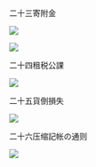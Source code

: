 二十三寄附金

![](https://www.nta.go.jp/tmp/7d9759d2-951e-4ba9-9ea1-4e77937b0382/images/54d785a3baac377a3db570c653ab021e9618b359740bd7e737b5ebc58730b283.jpg)

![](https://www.nta.go.jp/tmp/7d9759d2-951e-4ba9-9ea1-4e77937b0382/images/b68b4186b86c319548be3b9fd5a7912997f66cf877938c5f0d9ecd660dde50c9.jpg)

二十四租税公課

![](https://www.nta.go.jp/tmp/7d9759d2-951e-4ba9-9ea1-4e77937b0382/images/afa31843519f8c17d96b0b260a9385282b9c7de320788d92e0350a9ffd667740.jpg)

二十五貨倒損失

![](https://www.nta.go.jp/tmp/7d9759d2-951e-4ba9-9ea1-4e77937b0382/images/3011251009d155992e5d8aaedd20f44595a9f10bf95d14e72369ade92ab88d8e.jpg)

二十六压缩記帐の通则

![](https://www.nta.go.jp/tmp/7d9759d2-951e-4ba9-9ea1-4e77937b0382/images/63d25b4d72bf64bd19cf8cc3f1ae51aa6772d5e5f139fbb1bb774ec655dfcd77.jpg)